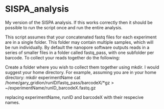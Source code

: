# SISPA_analysis
 My version of the SISPA analysis. If this works correctly then it should be possible to run the script once and run the entire analysis.
 
 This script assumes that your concatenated fastq files for each experiment are in a single folder. This folder may contain multiple samples, which will be run individually. By default the nanopore software outputs reads in a series of smaller files in a folder called fastq_pass, with one subfolder per barcode. To collect your reads together do the following:
 
 Create a folder where you wish to collect them together using mkdir. I would suggest your home directory. For example, assuming you are in your home directory:
 mkdir experimentName
 cat /home/gary_gridion/runID/fastq_pass/barcodeX/*gz > ~/experimentName/runID_barcodeX.fastq.gz
 
 replacing experimentName, runID and barcodeX with their respecive names.